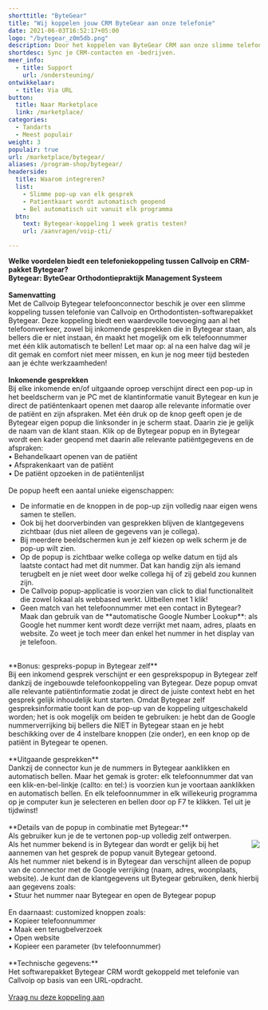 ```yaml
---
shorttitle: "ByteGear"
title: "Wij koppelen jouw CRM ByteGear aan onze telefonie"
date: 2021-06-03T16:52:17+05:00
logo: "/bytegear_z0m5db.png"
description: Door het koppelen van ByteGear CRM aan onze slimme telefonie werk je een stuk efficienter.
shortdesc: Sync je CRM-contacten en -bedrijven.
meer_info:
  - title: Support
    url: /ondersteuning/
ontwikkelaar:
  - title: Via URL
button:
  title: Naar Marketplace
  link: /marketplace/
categories:
  - Tandarts
  - Meest populair
weight: 3
populair: true
url: /marketplace/bytegear/
aliases: /program-shop/bytegear/
headerside:
  title: Waarom integreren?
  list:
    - Slimme pop-up van elk gesprek
    - Patientkaart wordt automatisch geopend
    - Bel automatisch uit vanuit elk programma
  btn:
    text: Bytegear-koppeling 1 week gratis testen?
    url: /aanvragen/voip-cti/

---
```


**Welke voordelen biedt een telefoniekoppeling tussen Callvoip en CRM-pakket Bytegear?<br>
Bytegear: ByteGear Orthodontiepraktijk Management Systeem**<br>
<br>
**Samenvatting**<br>
Met de Callvoip Bytegear telefoonconnector beschik je over een slimme koppeling tussen telefonie van Callvoip en Orthodontisten-softwarepakket Bytegear. Deze koppeling biedt een waardevolle toevoeging aan al het telefoonverkeer, zowel bij inkomende gesprekken die in Bytegear staan, als bellers die er niet instaan, én maakt het mogelijk om elk telefoonnummer met één klik automatisch te bellen! Let maar op: al na een halve dag wil je dit gemak en comfort niet meer missen, en kun je nog meer tijd besteden aan je échte werkzaamheden!<br>
<br>
**Inkomende gesprekken**<br>
Bij elke inkomende en/of uitgaande oproep verschijnt direct een pop-up in het beeldscherm van je PC met de klantinformatie vanuit Bytegear en kun je direct de patiëntenkaart openen met daarop alle relevante informatie over de patiënt en zijn afspraken. Met één druk op de knop geeft open je de Bytegear eigen popup die linksonder in je scherm staat. Daarin zie je gelijk de naam van de klant staan. Klik op de Bytegear popup en in Bytegear wordt een kader geopend met daarin alle relevante patiëntgegevens en de afspraken:<br>
&bull; Behandelkaart openen van de patiënt <br>
&bull; Afsprakenkaart van de patiënt <br>
&bull; De patiënt opzoeken in de patiëntenlijst <br>
<br>
De popup heeft een aantal unieke eigenschappen: <br>
<div class="usp-list">
<ul>
<li>De informatie en de knoppen in de pop-up zijn volledig naar eigen wens samen te stellen.</li>
<li>Ook bij het doorverbinden van gesprekken blijven de klantgegevens zichtbaar (dus niet alleen de gegevens van je collega).</li>
<li>Bij meerdere beeldschermen kun je zelf kiezen op welk scherm je de pop-up wilt zien.</li>
<li>Op de popup is zichtbaar welke collega op welke datum en tijd als laatste contact had met dit nummer. Dat kan handig zijn als iemand terugbelt en je niet weet door welke collega hij of zij gebeld zou kunnen zijn.</li>
<li>De Callvoip popup-applicatie is voorzien van click to dial functionaliteit die zowel lokaal als webbased werkt. Uitbellen met 1 klik!</li>
<li>Geen match van het telefoonnummer met een contact in Bytegear? Maak dan gebruik van de **automatische Google Number Lookup**: als Google het nummer kent wordt deze verrijkt met naam, adres, plaats en website. Zo weet je toch meer dan enkel het nummer in het display van je telefoon.</li>
</ul>
</div>
<br>
**Bonus: gespreks-popup in Bytegear zelf**<br>
Bij een inkomend gesprek verschijnt er een gesprekspopup in Bytegear zelf dankzij de ingebouwde telefoonkoppeling van Bytegear. Deze popup omvat alle relevante patiëntinformatie zodat je direct de juiste context hebt en het gesprek gelijk inhoudelijk kunt starten. Omdat Bytegear zelf gespreksinformatie toont kan de pop-up van de koppeling uitgeschakeld worden; het is ook mogelijk om beiden te gebruiken: je hebt dan de Google nummerverrijking bij bellers die NIET in Bytegear staan en je hebt beschikking over de 4 instelbare knoppen (zie onder), en een knop op de patiënt in Bytegear te openen. <br>
<br>
**Uitgaande gesprekken**<br>
Dankzij de connector kun je de nummers in Bytegear aanklikken en automatisch bellen. Maar het gemak is groter: elk telefoonnummer dat van een klik-en-bel-linkje (callto: en tel:) is voorzien kun je voortaan aanklikken en automatisch bellen. En elk telefoonnummer in elk willekeurig programma op je computer kun je selecteren en bellen door op F7 te klikken. Tel uit je tijdwinst! <br>
<br>
**Details van de popup in combinatie met Bytegear:**<br>
Als gebruiker kun je de te vertonen pop-up volledig zelf ontwerpen. <br><img src="https://res.cloudinary.com/callvoip/image/upload/popup_crm_jmr7fc.png" style="float:right">
Als het nummer bekend is in Bytegear dan wordt er gelijk bij het aannemen van het gesprek de popup vanuit Bytegear getoond. <br>
Als het nummer niet bekend is in Bytegear dan verschijnt alleen de popup van de connector met de Google verrijking (naam, adres, woonplaats, website). Je kunt dan de klantgegevens uit Bytegear gebruiken, denk hierbij aan gegevens zoals: <br>
• Stuur het nummer naar Bytegear en open de Bytegear popup<br>
<br>
En daarnaast: customized knoppen zoals: <br>
• Kopieer telefoonnummer<br>
• Maak een terugbelverzoek<br>
• Open website <br>
• Kopieer een parameter (bv telefoonnummer) <br>
<br>
**Technische gegevens:**<br>
Het softwarepakket Bytegear CRM wordt gekoppeld met telefonie van Callvoip op basis van een URL-opdracht.<br>
<br><a href="/aanvragen/voip-cti/" class="button">Vraag nu deze koppeling aan</a>

